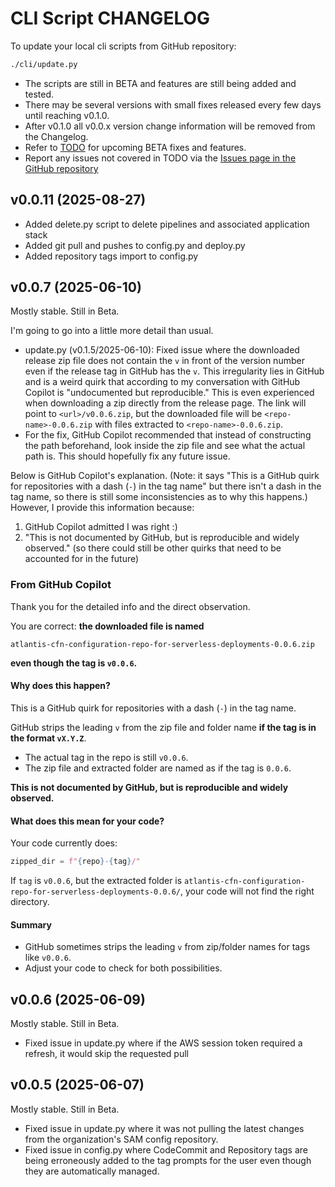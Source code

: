 # CLI Script CHANGELOG

To update your local cli scripts from GitHub repository:

```bash
./cli/update.py
```

- The scripts are still in BETA and features are still being added and tested.
- There may be several versions with small fixes released every few days until reaching v0.1.0.
- After v0.1.0 all v0.0.x version change information will be removed from the Changelog.
- Refer to [TODO](../TODO.md) for upcoming BETA fixes and features.
- Report any issues not covered in TODO via the [Issues page in the GitHub repository](https://github.com/63Klabs/atlantis-cfn-configuration-repo-for-serverless-deployments/issues)

## v0.0.11 (2025-08-27)

- Added delete.py script to delete pipelines and associated application stack
- Added git pull and pushes to config.py and deploy.py
- Added repository tags import to config.py

## v0.0.7 (2025-06-10)

Mostly stable. Still in Beta.

I'm going to go into a little more detail than usual.

- update.py (v0.1.5/2025-06-10): Fixed issue where the downloaded release zip file does not contain the `v` in front of the version number even if the release tag in GitHub has the `v`. This irregularity lies in GitHub and is a weird quirk that according to my conversation with GitHub Copilot is "undocumented but reproducible." This is even experienced when downloading a zip directly from the release page. The link will point to `<url>/v0.0.6.zip`, but the downloaded file will be `<repo-name>-0.0.6.zip` with files extracted to `<repo-name>-0.0.6.zip`.
- For the fix, GitHub Copilot recommended that instead of constructing the path beforehand, look inside the zip file and see what the actual path is. This should hopefully fix any future issue.

Below is GitHub Copilot's explanation. (Note: it says "This is a GitHub quirk for repositories with a dash (`-`) in the tag name" but there isn't a dash in the tag name, so there is still some inconsistencies as to why this happens.) However, I provide this information because:

1. GitHub Copilot admitted I was right :)
2. "This is not documented by GitHub, but is reproducible and widely observed." (so there could still be other quirks that need to be accounted for in the future)

### From GitHub Copilot

Thank you for the detailed info and the direct observation.

You are correct: **the downloaded file is named**  

```
atlantis-cfn-configuration-repo-for-serverless-deployments-0.0.6.zip
```
**even though the tag is `v0.0.6`.**

#### Why does this happen?

This is a GitHub quirk for repositories with a dash (`-`) in the tag name.

GitHub strips the leading `v` from the zip file and folder name **if the tag is in the format `vX.Y.Z`**.

- The actual tag in the repo is still `v0.0.6`.
- The zip file and extracted folder are named as if the tag is `0.0.6`.

**This is not documented by GitHub, but is reproducible and widely observed.**

#### What does this mean for your code?

Your code currently does:

```python
zipped_dir = f"{repo}-{tag}/"
```

If `tag` is `v0.0.6`, but the extracted folder is `atlantis-cfn-configuration-repo-for-serverless-deployments-0.0.6/`, your code will not find the right directory.

#### Summary

- GitHub sometimes strips the leading `v` from zip/folder names for tags like `v0.0.6`.
- Adjust your code to check for both possibilities.

## v0.0.6 (2025-06-09)

Mostly stable. Still in Beta.

- Fixed issue in update.py where if the AWS session token required a refresh, it would skip the requested pull

## v0.0.5 (2025-06-07)

Mostly stable. Still in Beta.

- Fixed issue in update.py where it was not pulling the latest changes from the organization's SAM config repository.
- Fixed issue in config.py where CodeCommit and Repository tags are being erroneously added to the tag prompts for the user even though they are automatically managed.
